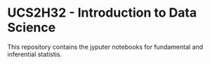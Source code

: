 # UCS2H32 - Introduction to Data Science

This repository contains the jyputer notebooks for fundamental and inferential statistis.
